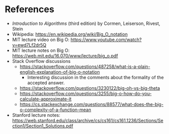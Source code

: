 # References

- _Introduction to Algorithms_ (third edition) by Cormen, Leiserson, Rivest, Stein
- Wikipedia: https://en.wikipedia.org/wiki/Big_O_notation
- MIT lecture video on Big O: https://www.youtube.com/watch?v=ewd7Lf2dr5Q
- MIT lecture notes on Big O: https://web.mit.edu/16.070/www/lecture/big_o.pdf
- Stack Overflow discussions
  - https://stackoverflow.com/questions/487258/what-is-a-plain-english-explanation-of-big-o-notation
    - Interesting discussion in the comments about the formality of the accepted answer.
  - https://stackoverflow.com/questions/3230122/big-oh-vs-big-theta
  - https://stackoverflow.com/questions/3255/big-o-how-do-you-calculate-approximate-it
  - https://cs.stackexchange.com/questions/88577/what-does-the-big-o-complexity-of-a-function-mean
- Stanford lecture notes: https://web.stanford.edu/class/archive/cs/cs161/cs161.1236/Sections/Section1/Section1_Solutions.pdf
